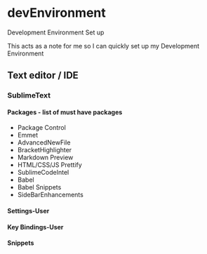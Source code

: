 # devEnvironment
Development Environment Set up

This acts as a note for me so I can quickly set up my Development Environment 


## Text editor / IDE

### SublimeText
#### Packages - list of must have packages
- Package Control
- Emmet
- AdvancedNewFile
- BracketHighlighter
- Markdown Preview
- HTML/CSS/JS Prettify
- SublimeCodeIntel
- Babel
- Babel Snippets
- SideBarEnhancements

#### Settings-User

#### Key Bindings-User

#### Snippets
